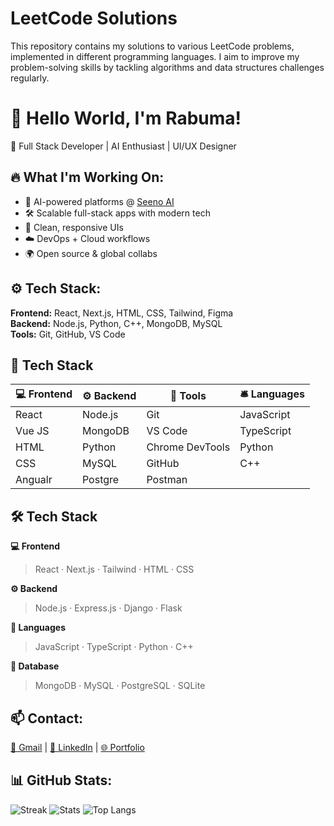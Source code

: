 # LeetCode Solutions

This repository contains my solutions to various LeetCode problems, implemented in different programming languages. I aim to improve my problem-solving skills by tackling algorithms and data structures challenges regularly.


# 👋 Hello World, I'm Rabuma!

🚀 Full Stack Developer | AI Enthusiast | UI/UX Designer

## 🔥 What I'm Working On:
- 🤖 AI-powered platforms @ [Seeno AI](https://www.seenoai.com)
- 🛠️ Scalable full-stack apps with modern tech
- 🎨 Clean, responsive UIs
- ☁️ DevOps + Cloud workflows
- 🌍 Open source & global collabs

## ⚙️ Tech Stack:
**Frontend:** React, Next.js, HTML, CSS, Tailwind, Figma  
**Backend:** Node.js, Python, C++, MongoDB, MySQL  
**Tools:** Git, GitHub, VS Code

## 🧠 Tech Stack

| 💻 Frontend       | ⚙️ Backend      | 🧰 Tools           |  🛎️ Languages       |
|-------------------|------------------|--------------------|----------------------|
| React             | Node.js          | Git                | JavaScript           |
| Vue JS            | MongoDB          | VS Code            | TypeScript           |
| HTML              | Python           | Chrome DevTools    | Python               |
| CSS               | MySQL            | GitHub             | C++                  |
| Angualr           | Postgre          | Postman            |                      |


## 🛠️ Tech Stack

**💻 Frontend**
> React · Next.js · Tailwind · HTML · CSS

**⚙️ Backend**
> Node.js · Express.js · Django · Flask

**🎯 Languages**
> JavaScript · TypeScript · Python · C++

**💾 Database**
> MongoDB · MySQL · PostgreSQL · SQLite


## 📫 Contact:
[📧 Gmail](mailto:iamrabuma@gmail.com) | [💼 LinkedIn](https://linkedin.com/in/rabuma) | [🌐 Portfolio](https://rabumaabraham.github.io)

## 📊 GitHub Stats:
![Streak](https://github-readme-streak-stats.herokuapp.com/?user=rabumaabraham&theme=react)
![Stats](https://github-readme-stats.vercel.app/api?username=rabumaabraham&show_icons=true&theme=react)
![Top Langs](https://github-readme-stats.vercel.app/api/top-langs/?username=rabumaabraham&layout=compact&theme=react)


